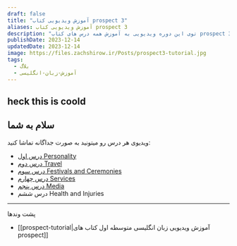 ```yaml
---
draft: false
title: "آموزش ویدیویی کتاب prospect 3"
aliases: آموزش ویدیویی کتاب prospect 3
description: "توی این دوره ویدیویی به آموزش همه درس های کتاب prospect 3 که کتاب رسمی برای مقطع نهم هستش می پردازم. "
publishDate: 2023-12-14
updatedDate: 2023-12-14
image: https://files.zachshirow.ir/Posts/prospect3-tutorial.jpg
tags:
  - بلاگ
  - آموزش-زبان-انگلیسی
---
```


## heck this is coold

## سلام به شما

ویدیوی هر درس رو میتونید به صورت جداگانه تماشا کنید: 

- [درس اول Personality](https://aparat.com/v/ceh6t)
- [درس دوم Travel](https://aparat.com/v/WzPBQ)
- [درس سوم Festivals and Ceremonies](https://www.aparat.com/v/8KT54)
- [درس چهارم Services](https://aparat.com/v/Idh8n)
- [درس پنجم Media](https://aparat.com/v/HkMZ6)
- درس ششم Health and Injuries



---

پشت وندها
- [[prospect-tutorial|آموزش ویدیویی زبان انگلیسی متوسطه اول کتاب های prospect]]
